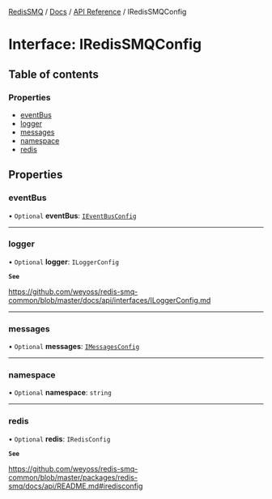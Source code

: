 [RedisSMQ](../../../README.md) / [Docs](../../README.md) / [API Reference](../README.md) / IRedisSMQConfig

# Interface: IRedisSMQConfig

## Table of contents

### Properties

- [eventBus](IRedisSMQConfig.md#eventbus)
- [logger](IRedisSMQConfig.md#logger)
- [messages](IRedisSMQConfig.md#messages)
- [namespace](IRedisSMQConfig.md#namespace)
- [redis](IRedisSMQConfig.md#redis)

## Properties

### eventBus

• `Optional` **eventBus**: [`IEventBusConfig`](IEventBusConfig.md)

___

### logger

• `Optional` **logger**: `ILoggerConfig`

**`See`**

https://github.com/weyoss/redis-smq-common/blob/master/docs/api/interfaces/ILoggerConfig.md

___

### messages

• `Optional` **messages**: [`IMessagesConfig`](IMessagesConfig.md)

___

### namespace

• `Optional` **namespace**: `string`

___

### redis

• `Optional` **redis**: `IRedisConfig`

**`See`**

https://github.com/weyoss/redis-smq-common/blob/master/packages/redis-smq/docs/api/README.md#iredisconfig
